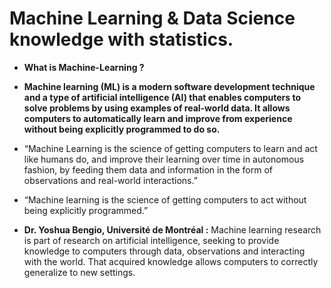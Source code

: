 # Machine Learning & Data Science knowledge with statistics.
* __What is Machine-Learning ?__
* __Machine learning (ML) is a modern software development technique and a type of artificial intelligence (AI) that enables computers to solve problems by using examples of real-world data. It allows computers to automatically learn and improve from experience without being explicitly programmed to do so.__

* “Machine Learning is the science of getting computers to learn and act like humans do, and improve their learning over time in autonomous fashion, by feeding them data and information in the form of observations and real-world interactions.”

* “Machine learning is the science of getting computers to act without being explicitly programmed.” 

* __Dr. Yoshua Bengio, Université de Montréal :__ Machine learning research is part of research on artificial intelligence, seeking to provide knowledge to computers through data, observations and interacting with the world. That acquired knowledge allows computers to correctly generalize to new settings. 
